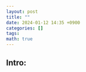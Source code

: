 ```yaml
---
layout: post
title: ""
date: 2024-01-12 14:35 +0900
categories: []
tags: 
math: true
---
```


## Intro: 